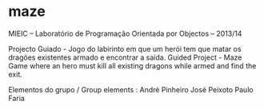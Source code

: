 maze
====
MIEIC – Laboratório de Programação Orientada por Objectos – 2013/14

Projecto Guiado - Jogo do labirinto em que um herói tem que matar os dragões existentes armado e encontrar a saída.
Guided Project - Maze Game where an hero must kill all existing dragons while armed and find the exit.

Elementos do grupo / Group elements : André Pinheiro José Peixoto Paulo Faria